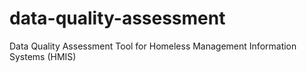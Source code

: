 data-quality-assessment
=======================

Data Quality Assessment Tool for Homeless Management Information Systems (HMIS)
